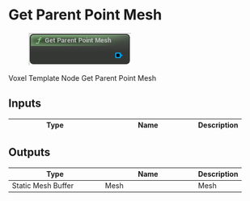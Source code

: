# Get Parent Point Mesh

<div align="left" data-full-width="false">

<figure><img src="Get_Parent_Point_Mesh.png" alt=""><figcaption></figcaption></figure>

</div>

Voxel Template Node Get Parent Point Mesh

## Inputs

<table>
<thead><tr><th width="170">Type</th><th width="170">Name</th><th>Description</th></tr></thead>
<tbody>
</tbody>
</table>

## Outputs

<table>
<thead><tr><th width="170">Type</th><th width="170">Name</th><th>Description</th></tr></thead>
<tbody>
<tr><td>Static Mesh Buffer</td><td>Mesh</td><td>Mesh</td></tr>
</tbody>
</table>